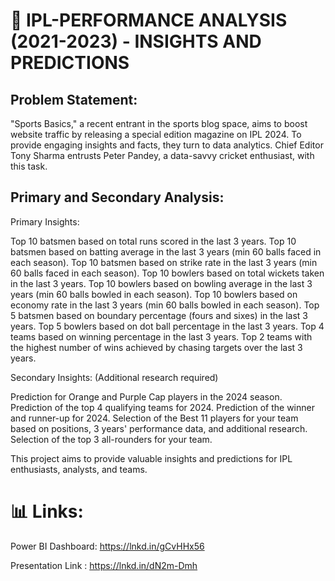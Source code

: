 # 🏏 IPL-PERFORMANCE ANALYSIS (2021-2023) - INSIGHTS AND PREDICTIONS

## Problem Statement:
"Sports Basics," a recent entrant in the sports blog space, aims to boost website traffic by releasing a special edition magazine on IPL 2024. To provide engaging insights and facts, they turn to data analytics. Chief Editor Tony Sharma entrusts Peter Pandey, a data-savvy cricket enthusiast, with this task.

## Primary and Secondary Analysis:

Primary Insights:

Top 10 batsmen based on total runs scored in the last 3 years.
Top 10 batsmen based on batting average in the last 3 years (min 60 balls faced in each season).
Top 10 batsmen based on strike rate in the last 3 years (min 60 balls faced in each season).
Top 10 bowlers based on total wickets taken in the last 3 years.
Top 10 bowlers based on bowling average in the last 3 years (min 60 balls bowled in each season).
Top 10 bowlers based on economy rate in the last 3 years (min 60 balls bowled in each season).
Top 5 batsmen based on boundary percentage (fours and sixes) in the last 3 years.
Top 5 bowlers based on dot ball percentage in the last 3 years.
Top 4 teams based on winning percentage in the last 3 years.
Top 2 teams with the highest number of wins achieved by chasing targets over the last 3 years.

Secondary Insights:
(Additional research required)

Prediction for Orange and Purple Cap players in the 2024 season.
Prediction of the top 4 qualifying teams for 2024.
Prediction of the winner and runner-up for 2024.
Selection of the Best 11 players for your team based on positions, 3 years' performance data, and additional research.
Selection of the top 3 all-rounders for your team.

This project aims to provide valuable insights and predictions for IPL enthusiasts, analysts, and teams.

# 📊 Links:
Power BI Dashboard: https://lnkd.in/gCvHHx56

Presentation Link : https://lnkd.in/dN2m-Dmh
